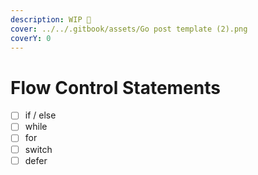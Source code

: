 ```yaml
---
description: WIP 🚧
cover: ../../.gitbook/assets/Go post template (2).png
coverY: 0
---
```


# Flow Control Statements

* [ ] if / else
* [ ] while
* [ ] for
* [ ] switch
* [ ] defer
